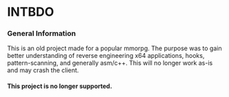 # INTBDO

### General Information
This is an old project made for a popular mmorpg. The purpose was to gain better understanding of reverse engineering x64 applications, hooks, pattern-scanning, and generally asm/c++. This will no longer work as-is and may crash the client.

#### This project is no longer supported.
